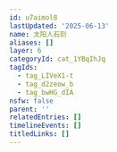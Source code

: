 ```yaml
---
id: u7aimol8
lastUpdated: '2025-06-13'
name: 太阳人石刻
aliases: []
layer: 6
categoryId: cat_1YBqIhJq
tagIds:
  - tag_LIVeX1-t
  - tag_d2zeow_b
  - tag_bwHG_dIA
nsfw: false
parent: ''
relatedEntries: []
timelineEvents: []
titledLinks: []
---
```


